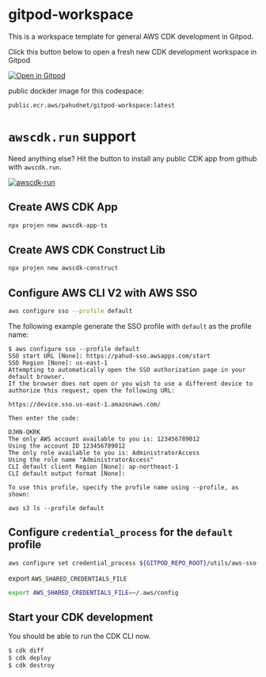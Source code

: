 # gitpod-workspace

This is a workspace template for general AWS CDK development in Gitpod.

Click this button below to open a fresh new CDK development workspace in Gitpod

[![Open in Gitpod](https://img.shields.io/badge/Gitpod-ready--to--code-blue?logo=gitpod)](https://gitpod.io/#https://github.com/pahud/gitpod-workspace)

public dockder image for this codespace:

`public.ecr.aws/pahudnet/gitpod-workspace:latest`

# `awscdk.run` support

Need anything else? Hit the button to install any public CDK app from github with `awscdk.run`.

[![awscdk-run](https://img.shields.io/badge/Deploy%20with-AWSCDK.RUN-blue)](https://awscdk.run)




## Create AWS CDK App

```bash
npx projen new awscdk-app-ts
```

## Create AWS CDK Construct Lib

```bash
npx projen new awscdk-construct
```

## Configure AWS CLI V2 with AWS SSO

```bash
aws configure sso --profile default
```

The following example generate the SSO profile with `default` as the profile name:

```
$ aws configure sso --profile default
SSO start URL [None]: https://pahud-sso.awsapps.com/start                                                                                                                               
SSO Region [None]: us-east-1                                                                                                                                                            
Attempting to automatically open the SSO authorization page in your default browser.
If the browser does not open or you wish to use a different device to authorize this request, open the following URL:

https://device.sso.us-east-1.amazonaws.com/

Then enter the code:

DJHN-QKRK
The only AWS account available to you is: 123456789012
Using the account ID 123456789012
The only role available to you is: AdministratorAccess
Using the role name "AdministratorAccess"
CLI default client Region [None]: ap-northeast-1                                                                     
CLI default output format [None]:                                                                                    

To use this profile, specify the profile name using --profile, as shown:

aws s3 ls --profile default        
```

## Configure `credential_process` for the `default` profile

```sh
aws configure set credential_process ${GITPOD_REPO_ROOT}/utils/aws-sso-credential-process
```

export `AWS_SHARED_CREDENTIALS_FILE` 

```sh
export AWS_SHARED_CREDENTIALS_FILE=~/.aws/config
```


## Start your CDK development

You should be able to run the CDK CLI now.

```sh
$ cdk diff
$ cdk deploy
$ cdk destroy
```
